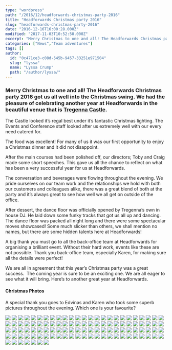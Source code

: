 ```yaml
---
type: "wordpress"
path: "/2016/12/headforwards-christmas-party-2016"
title: "Headforwards Christmas party 2016"
slug: "headforwards-christmas-party-2016"
date: "2016-12-16T16:00:28.000Z"
modified: "2017-11-03T10:52:50.000Z"
excerpt: "Merry Christmas to one and all! The Headforwards Christmas party 2016 got us all well into the Christmas swing. We had the pleasure of celebrating another year at Headforwards in the beautiful venue that is Tregenna Castle. The Castle looked it’s regal best under it’s fantastic Christmas lighting. The Events and Conference staff looked after …"
categories: ["News","Team adventures"]
tags: []
author:
  id: "0c471ce3-c08d-545b-9457-33251e971504"
  slug: "lyssa"
  name: "Lyssa Crump"
  path: "/author/lyssa/"
---
```

### Merry Christmas to one and all! The Headforwards Christmas party 2016 got us all well into the Christmas swing. We had the pleasure of celebrating another year at Headforwards in the beautiful venue that is [Tregenna Castle](https://www.tregenna-castle.co.uk/).

The Castle looked it’s regal best under it’s fantastic Christmas lighting. The Events and Conference staff looked after us extremely well with our every need catered for.

The food was excellent! For many of us it was our first opportunity to enjoy a Christmas dinner and it did not disappoint.

After the main courses had been polished off, our directors; Toby and Craig made some short speeches. This gave us all the chance to reflect on what has been a very successful year for us at Headforwards.

The conversation and beverages were flowing throughout the evening. We pride ourselves on our team work and the relationships we hold with both our customers and colleagues alike, there was a great blend of both at the party and it’s always great to see how well we all get on outside of the office.

After dessert, the dance floor was officially opened by Tregenna’s own in house DJ. He laid down some funky tracks that got us all up and dancing. The dance floor was packed all night long and there were some spectacular moves showcased! Some much slicker than others, we shall mention no names, but there are some hidden talents here at Headforwards!

A big thank you must go to all the back-office team at Headforwards for organising a brilliant event. Without their hard work, events like these are not possible. Thank you back-office team, especially Karen, for making sure all the details were perfect!

We are all in agreement that this year’s Christmas party was a great success.  The coming year is sure to be an exciting one. We are all eager to see what it will bring. Here’s to another great year at Headforwards.

#### **Christmas Photos**

A special thank you goes to Edvinas and Karen who took some superb pictures throughout the evening. Which one is your favourite?


<section class="gallery">


![](/wp-content/uploads/2016/12/Headforwards-Christmas-party-2016-00.jpg)
![](/wp-content/uploads/2016/12/Headforwards-Christmas-party-2016-1.jpg)
![](/wp-content/uploads/2016/12/Headforwards-Christmas-party-2016-01.jpg)
![](/wp-content/uploads/2016/12/Headforwards-Christmas-party-2016-02.jpg)
![](/wp-content/uploads/2016/12/Headforwards-Christmas-party-2016-03.jpg)
![](/wp-content/uploads/2016/12/Headforwards-Christmas-party-2016-04.jpg)
![](/wp-content/uploads/2016/12/Headforwards-Christmas-party-2016-05.jpg)
![](/wp-content/uploads/2016/12/Headforwards-Christmas-party-2016-06.jpg)
![](/wp-content/uploads/2016/12/Headforwards-Christmas-party-2016-07.jpg)
![](/wp-content/uploads/2016/12/Headforwards-Christmas-party-2016-08.jpg)
![](/wp-content/uploads/2016/12/Headforwards-Christmas-party-2016-09.jpg)
![](/wp-content/uploads/2016/12/Headforwards-Christmas-party-2016-11.jpg)
![](/wp-content/uploads/2016/12/Headforwards-Christmas-party-2016-13.jpg)
![](/wp-content/uploads/2016/12/Headforwards-Christmas-party-2016-15.jpg)
![](/wp-content/uploads/2016/12/Headforwards-Christmas-party-2016-16.jpg)
![](/wp-content/uploads/2016/12/Headforwards-Christmas-party-2016-17.jpg)
![](/wp-content/uploads/2016/12/Headforwards-Christmas-party-2016-22.jpg)
![](/wp-content/uploads/2016/12/Headforwards-Christmas-party-2016-25.jpg)
![](/wp-content/uploads/2016/12/Headforwards-Christmas-party-2016-27.jpg)
![](/wp-content/uploads/2016/12/Headforwards-Christmas-party-2016-28.jpg)
![](/wp-content/uploads/2016/12/Headforwards-Christmas-party-2016-31.jpg)
![](/wp-content/uploads/2016/12/Headforwards-Christmas-party-2016-32.jpg)
![](/wp-content/uploads/2016/12/Headforwards-Christmas-party-2016-34.jpg)
![](/wp-content/uploads/2016/12/Headforwards-Christmas-party-2016-38.jpg)
![](/wp-content/uploads/2016/12/Headforwards-Christmas-party-2016-36.jpg)
![](/wp-content/uploads/2016/12/Headforwards-Christmas-party-2016-39.jpg)
![](/wp-content/uploads/2016/12/Headforwards-Christmas-party-2016-40.jpg)
![](/wp-content/uploads/2016/12/Headforwards-Christmas-party-2016-42.jpg)
![](/wp-content/uploads/2016/12/Headforwards-Christmas-party-2016-45.jpg)
![](/wp-content/uploads/2016/12/Headforwards-Christmas-party-2016-47.jpg)
![](/wp-content/uploads/2016/12/Headforwards-Christmas-party-2016-48.jpg)
![](/wp-content/uploads/2016/12/Headforwards-Christmas-party-2016-49.jpg)
![](/wp-content/uploads/2016/12/Headforwards-Christmas-party-2016-52.jpg)
![](/wp-content/uploads/2016/12/Headforwards-Christmas-party-2016-57.jpg)
![](/wp-content/uploads/2016/12/Headforwards-Christmas-party-2016-58.jpg)
![](/wp-content/uploads/2016/12/Headforwards-Christmas-party-2016-63.jpg)
![](/wp-content/uploads/2016/12/Headforwards-Christmas-party-2016-64.jpg)
![](/wp-content/uploads/2016/12/Headforwards-Christmas-party-2016-69.jpg)
![](/wp-content/uploads/2016/12/Headforwards-Christmas-party-2016-70.jpg)
![](/wp-content/uploads/2016/12/Headforwards-Christmas-party-2016-71.jpg)
![](/wp-content/uploads/2016/12/Headforwards-Christmas-party-2016-75.jpg)
![](/wp-content/uploads/2016/12/Headforwards-Christmas-party-2016-76.jpg)
![](/wp-content/uploads/2016/12/Headforwards-Christmas-party-2016-78.jpg)
![](/wp-content/uploads/2016/12/Headforwards-Christmas-party-2016-91.jpg)
![](/wp-content/uploads/2016/12/Headforwards-Christmas-party-2016-84.jpg)
![](/wp-content/uploads/2016/12/Headforwards-Christmas-party-2016-85.jpg)
![](/wp-content/uploads/2016/12/Headforwards-Christmas-party-2016-86.jpg)
![](/wp-content/uploads/2016/12/Headforwards-Christmas-party-2016-87.jpg)
![](/wp-content/uploads/2016/12/Headforwards-Christmas-party-2016-92.jpg)
![](/wp-content/uploads/2016/12/Headforwards-Christmas-party-2016-93.jpg)
![](/wp-content/uploads/2016/12/Headforwards-Christmas-party-2016-95.jpg)
![](/wp-content/uploads/2016/12/Headforwards-Christmas-party-2016-98.jpg)
![](/wp-content/uploads/2016/12/Headforwards-Christmas-party-2016-99.jpg)
![](/wp-content/uploads/2016/12/Headforwards-Christmas-party-2016-Ben.jpg)
![](/wp-content/uploads/2016/12/Headforwards-Christmas-party-2016-sign.jpg)
![](/wp-content/uploads/2016/12/Headforwards-Christmas-party-2016.jpg)
![](/wp-content/uploads/2016/12/Headforwards-Christmas-party-2016F8042.jpg)
![](/wp-content/uploads/2016/12/Headforwards-Christmas-party-2016F8043.jpg)
![](/wp-content/uploads/2016/12/Headforwards-Christmas-party-2016F8045.jpg)
![](/wp-content/uploads/2016/12/Headforwards-Christmas-party-2016F8047.jpg)
![](/wp-content/uploads/2016/12/Headforwards-Christmas-party-2016F8048.jpg)
![](/wp-content/uploads/2016/12/Headforwards-Christmas-party-2016F8051.jpg)
![](/wp-content/uploads/2016/12/Headforwards-Christmas-party-2016F8052.jpg)
![](/wp-content/uploads/2016/12/Headforwards-Christmas-party-2016F8053.jpg)
![](/wp-content/uploads/2016/12/Headforwards-Christmas-party-2016F8054.jpg)
![](/wp-content/uploads/2016/12/Headforwards-Christmas-party-2016F8055.jpg)
![](/wp-content/uploads/2016/12/Headforwards-Christmas-party-2016F8058.jpg)
![](/wp-content/uploads/2016/12/Headforwards-Christmas-party-2016F8059.jpg)
![](/wp-content/uploads/2016/12/Headforwards-Christmas-party-2016F8060.jpg)
![](/wp-content/uploads/2016/12/Headforwards-Christmas-party-2016F8062.jpg)
![](/wp-content/uploads/2016/12/Headforwards-Christmas-party-2016F8063.jpg)
![](/wp-content/uploads/2016/12/Headforwards-Christmas-party-2016F8065.jpg)
![](/wp-content/uploads/2016/12/Headforwards-Christmas-party-2016F8066.jpg)
![](/wp-content/uploads/2016/12/Headforwards-Christmas-party-2016F8067.jpg)
![](/wp-content/uploads/2016/12/Headforwards-Christmas-party-2016F8069.jpg)
![](/wp-content/uploads/2016/12/Headforwards-Christmas-party-2016F8070.jpg)
![](/wp-content/uploads/2016/12/Headforwards-Christmas-party-2016F8071.jpg)
![](/wp-content/uploads/2016/12/Headforwards-Christmas-party-2016F8072.jpg)
![](/wp-content/uploads/2016/12/Headforwards-Christmas-party-2016F8073.jpg)
![](/wp-content/uploads/2016/12/Headforwards-Christmas-party-2016F8074.jpg)
![](/wp-content/uploads/2016/12/Headforwards-Christmas-party-2016F8078.jpg)
![](/wp-content/uploads/2016/12/Headforwards-Christmas-party-2016F8076.jpg)
![](/wp-content/uploads/2016/12/Headforwards-Christmas-party-2016F8079.jpg)
![](/wp-content/uploads/2016/12/Headforwards-Christmas-party-2016F8081.jpg)
![](/wp-content/uploads/2016/12/Headforwards-Christmas-party-2016F8082.jpg)
![](/wp-content/uploads/2016/12/Headforwards-Christmas-party-2016F8089.jpg)
![](/wp-content/uploads/2016/12/Headforwards-Christmas-party-2016F8091.jpg)
![](/wp-content/uploads/2016/12/Headforwards-Christmas-party-2016F8092.jpg)
![](/wp-content/uploads/2016/12/Headforwards-Christmas-party-2016F8093.jpg)
![](/wp-content/uploads/2016/12/Headforwards-Christmas-party-2016F8094.jpg)
![](/wp-content/uploads/2016/12/Headforwards-Christmas-party-2016F8096.jpg)
![](/wp-content/uploads/2016/12/Headforwards-Christmas-party-2016F8099.jpg)
![](/wp-content/uploads/2016/12/Headforwards-Christmas-party-2016F8100.jpg)
![](/wp-content/uploads/2016/12/Headforwards-Christmas-party-2016F8101.jpg)
![](/wp-content/uploads/2016/12/Headforwards-Christmas-party-2016F8102.jpg)
![](/wp-content/uploads/2016/12/Headforwards-Christmas-party-2016F8111.jpg)
![](/wp-content/uploads/2016/12/Headforwards-Christmas-party-2016F8115.jpg)
![](/wp-content/uploads/2016/12/Headforwards-Christmas-party-2016F8117.jpg)
![](/wp-content/uploads/2016/12/Headforwards-Christmas-party-2016F8123.jpg)
![](/wp-content/uploads/2016/12/Headforwards-Christmas-party-2016F8132.jpg)
![](/wp-content/uploads/2016/12/Headforwards-Christmas-party-2016F8134.jpg)
![](/wp-content/uploads/2016/12/Headforwards-Christmas-party-2016F8140.jpg)
![](/wp-content/uploads/2016/12/Headforwards-Christmas-party-2016F8144.jpg)
![](/wp-content/uploads/2016/12/Headforwards-Christmas-party-2016F8141.jpg)
![](/wp-content/uploads/2016/12/Headforwards-Christmas-party-2016F8152.jpg)
![](/wp-content/uploads/2016/12/Headforwards-Christmas-party-2016F8163.jpg)
![](/wp-content/uploads/2016/12/Headforwards-Christmas-party-2016F8173.jpg)

</section>

